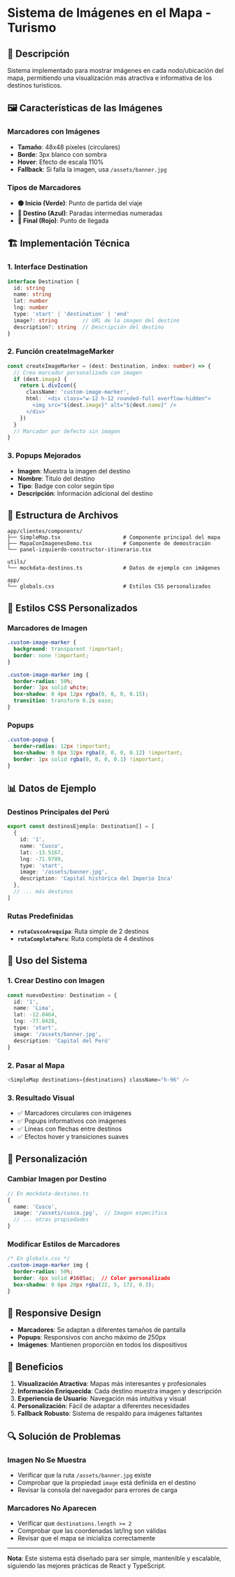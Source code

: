 # Sistema de Imágenes en el Mapa - Turismo

## 🎯 Descripción

Sistema implementado para mostrar imágenes en cada nodo/ubicación del mapa, permitiendo una visualización más atractiva e informativa de los destinos turísticos.

## 🖼️ Características de las Imágenes

### **Marcadores con Imágenes**
- **Tamaño**: 48x48 píxeles (circulares)
- **Borde**: 3px blanco con sombra
- **Hover**: Efecto de escala 110%
- **Fallback**: Si falla la imagen, usa `/assets/banner.jpg`

### **Tipos de Marcadores**
- **🟢 Inicio (Verde)**: Punto de partida del viaje
- **🔵 Destino (Azul)**: Paradas intermedias numeradas
- **🔴 Final (Rojo)**: Punto de llegada

## 🏗️ Implementación Técnica

### **1. Interface Destination**
```typescript
interface Destination {
  id: string
  name: string
  lat: number
  lng: number
  type: 'start' | 'destination' | 'end'
  image?: string        // URL de la imagen del destino
  description?: string  // Descripción del destino
}
```

### **2. Función createImageMarker**
```typescript
const createImageMarker = (dest: Destination, index: number) => {
  // Crea marcador personalizado con imagen
  if (dest.image) {
    return L.divIcon({
      className: 'custom-image-marker',
      html: `<div class="w-12 h-12 rounded-full overflow-hidden">
        <img src="${dest.image}" alt="${dest.name}" />
      </div>`
    })
  }
  // Marcador por defecto sin imagen
}
```

### **3. Popups Mejorados**
- **Imagen**: Muestra la imagen del destino
- **Nombre**: Título del destino
- **Tipo**: Badge con color según tipo
- **Descripción**: Información adicional del destino

## 📁 Estructura de Archivos

```
app/clientes/components/
├── SimpleMap.tsx                    # Componente principal del mapa
├── MapaConImagenesDemo.tsx          # Componente de demostración
└── panel-izquierdo-constructor-itinerario.tsx

utils/
└── mockdata-destinos.ts             # Datos de ejemplo con imágenes

app/
└── globals.css                      # Estilos CSS personalizados
```

## 🎨 Estilos CSS Personalizados

### **Marcadores de Imagen**
```css
.custom-image-marker {
  background: transparent !important;
  border: none !important;
}

.custom-image-marker img {
  border-radius: 50%;
  border: 3px solid white;
  box-shadow: 0 4px 12px rgba(0, 0, 0, 0.15);
  transition: transform 0.2s ease;
}
```

### **Popups**
```css
.custom-popup {
  border-radius: 12px !important;
  box-shadow: 0 8px 32px rgba(0, 0, 0, 0.12) !important;
  border: 1px solid rgba(0, 0, 0, 0.1) !important;
}
```

## 📊 Datos de Ejemplo

### **Destinos Principales del Perú**
```typescript
export const destinosEjemplo: Destination[] = [
  {
    id: '1',
    name: 'Cusco',
    lat: -13.5167,
    lng: -71.9789,
    type: 'start',
    image: '/assets/banner.jpg',
    description: 'Capital histórica del Imperio Inca'
  },
  // ... más destinos
]
```

### **Rutas Predefinidas**
- **`rutaCuscoArequipa`**: Ruta simple de 2 destinos
- **`rutaCompletaPeru`**: Ruta completa de 4 destinos

## 🚀 Uso del Sistema

### **1. Crear Destino con Imagen**
```typescript
const nuevoDestino: Destination = {
  id: '1',
  name: 'Lima',
  lat: -12.0464,
  lng: -77.0428,
  type: 'start',
  image: '/assets/banner.jpg',
  description: 'Capital del Perú'
}
```

### **2. Pasar al Mapa**
```typescript
<SimpleMap destinations={destinations} className="h-96" />
```

### **3. Resultado Visual**
- ✅ Marcadores circulares con imágenes
- ✅ Popups informativos con imágenes
- ✅ Líneas con flechas entre destinos
- ✅ Efectos hover y transiciones suaves

## 🔧 Personalización

### **Cambiar Imagen por Destino**
```typescript
// En mockdata-destinos.ts
{
  name: 'Cusco',
  image: '/assets/cusco.jpg',  // Imagen específica
  // ... otras propiedades
}
```

### **Modificar Estilos de Marcadores**
```css
/* En globals.css */
.custom-image-marker img {
  border-radius: 50%;
  border: 4px solid #1605ac;  // Color personalizado
  box-shadow: 0 6px 20px rgba(22, 5, 172, 0.3);
}
```

## 📱 Responsive Design

- **Marcadores**: Se adaptan a diferentes tamaños de pantalla
- **Popups**: Responsivos con ancho máximo de 250px
- **Imágenes**: Mantienen proporción en todos los dispositivos

## 🎯 Beneficios

1. **Visualización Atractiva**: Mapas más interesantes y profesionales
2. **Información Enriquecida**: Cada destino muestra imagen y descripción
3. **Experiencia de Usuario**: Navegación más intuitiva y visual
4. **Personalización**: Fácil de adaptar a diferentes necesidades
5. **Fallback Robusto**: Sistema de respaldo para imágenes faltantes

## 🔍 Solución de Problemas

### **Imagen No Se Muestra**
- Verificar que la ruta `/assets/banner.jpg` existe
- Comprobar que la propiedad `image` está definida en el destino
- Revisar la consola del navegador para errores de carga

### **Marcadores No Aparecen**
- Verificar que `destinations.length >= 2`
- Comprobar que las coordenadas lat/lng son válidas
- Revisar que el mapa se inicializa correctamente

---

**Nota**: Este sistema está diseñado para ser simple, mantenible y escalable, siguiendo las mejores prácticas de React y TypeScript.
